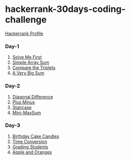 # hackerrank-30days-coding-challenge

<a href= "https://www.hackerrank.com/rajatverma5338"> Hackerrank Profile </a>

### Day-1
1. <a href= "https://www.hackerrank.com/challenges/solve-me-first" > Solve Me First </a>
2. <a href= "https://www.hackerrank.com/challenges/simple-array-sum" > Simple Array Sum </a>
3. <a href= "https://www.hackerrank.com/challenges/compare-the-triplets" >  Compare the Triplets</a>
4. <a href= "https://www.hackerrank.com/challenges/compare-the-triplets" > A Very Big Sum </a>

### Day-2
1. <a href="https://www.hackerrank.com/challenges/diagonal-difference" > Diagonal Difference </a>
2. <a href="https://www.hackerrank.com/challenges/plus-minus" > Plus Minus </a>
3. <a href="https://www.hackerrank.com/challenges/staircase" > Staircase </a>
4. <a href="https://www.hackerrank.com/challenges/mini-max-sum" > Mini-MaxSum </a>

### Day-3

1. <a href="https://www.hackerrank.com/challenges/birthday-cake-candles"> Birthday Cake Candles </a>
2. <a href="https://www.hackerrank.com/challenges/time-conversion"> Time Conversion</a>
3. <a href="https://www.hackerrank.com/challenges/grading"> Grading Students</a>
4. <a href="https://www.hackerrank.com/challenges/apple-and-orange"> Apple and Oranges </a>
